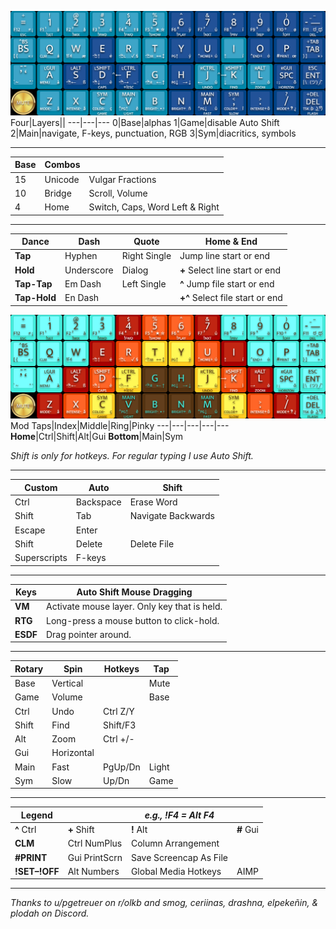 ![MT3 Dansher.png](https://github.com/WandersFar/Planck/blob/main/MT3%20Dansher.png)
Four|Layers||
---|---|---
0|Base|alphas
1|Game|disable Auto Shift
2|Main|navigate, F-keys, punctuation, RGB
3|Sym|diacritics, symbols
___
Base|Combos||
---|---|---
15|Unicode|Vulgar Fractions
10|Bridge|Scroll, Volume
4|Home|Switch, Caps, Word Left & Right
___
Dance|Dash|Quote|Home & End
---|---|---|---
**Tap**|Hyphen|Right Single|Jump line start or end
**Hold**|Underscore|Dialog|**+** Select line start or end
**Tap-Tap**|Em Dash|Left Single|**^** Jump file start or end
**Tap-Hold**|En Dash||**+^** Select file start or end

![SA 1976.png](https://github.com/WandersFar/Planck/blob/main/SA%201976.png)
Mod Taps|Index|Middle|Ring|Pinky
---|---|---|---|---
**Home**|Ctrl|Shift|Alt|Gui
**Bottom**|Main|Sym

*Shift is only for hotkeys. For regular typing I use Auto Shift.*
___
Custom|Auto|Shift
---|---|---
Ctrl|Backspace|Erase Word
Shift|Tab|Navigate Backwards
Escape|Enter
Shift|Delete|Delete File
Superscripts|F-keys
___
Keys|Auto Shift Mouse Dragging
---|---
**VM**|Activate mouse layer. Only key that is held.
**RTG**|Long-press a mouse button to click-hold.
**ESDF**|Drag pointer around.
___
Rotary|Spin|Hotkeys|Tap
---|---|---|---
Base|Vertical||Mute
Game|Volume||Base
Ctrl|Undo|Ctrl Z/Y
Shift|Find|Shift/F3
Alt|Zoom|Ctrl +/-
Gui|Horizontal
Main|Fast|PgUp/Dn|Light
Sym|Slow|Up/Dn|Game
___
Legend||*e.g., !F4 = Alt F4*||
---|---|---|---
**^** Ctrl|**+** Shift|**!** Alt|**\#** Gui
**CLM**|Ctrl NumPlus|Column Arrangement
**\#PRINT**|Gui PrintScrn|Save Screencap As File
**!SET–!OFF**|Alt Numbers|Global Media Hotkeys|AIMP
___
*Thanks to u/pgetreuer on r/olkb and smog, ceriinas, drashna, elpekeñin, & plodah on Discord.*
